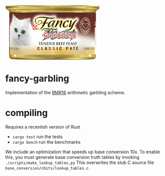 ![fancy garbling logo](logo.png)

# fancy-garbling
Implementation of the [BMR16](https://eprint.iacr.org/2016/969) arithmetic garbling scheme.

# compiling
Requires a recentish version of Rust

* `cargo test` run the tests
* `cargo bench` run the benchmarks

We include an optimization that speeds up base conversion 10x. To enable this, you must
generate base conversion truth tables by invoking `./scripts/make_lookup_tables.py` This
overwrites the stub C source file `base_conversion/cbits/lookup_tables.c`.
